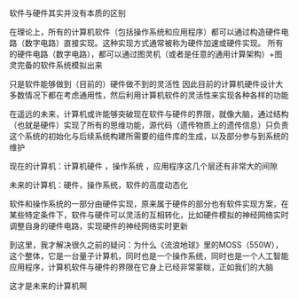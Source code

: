 软件与硬件其实并没有本质的区别

在理论上，所有的计算机软件（包括操作系统和应用程序）都可以通过构造硬件电路（数字电路）直接实现。这种实现方式通常被称为硬件加速或硬件实现。
所有的硬件电路（数字电路），都可以通过图灵机（或者是任意的通用计算架构）+图灵完备的软件系统模拟出来

只是软件能够做到（目前的）硬件做不到的灵活性
因此目前的计算机硬件设计大多数情况下都在考虑通用性，然后利用计算机软件的灵活性来实现各种各样的功能



在遥远的未来，计算机或许能够突破现在软件与硬件的界限，就像大脑，通过结构（也就是硬件）实现了所有的思维功能，源代码（遗传物质上的遗传信息）只负责这个系统的初始化与后续系统构建所需要的组件库的生成，以及部分参与到系统的维护

现在的计算机：计算机硬件 ，操作系统 ，应用程序这几个层还有非常大的间隙

未来的计算机：硬件，操作系统，软件的高度动态化

软件和操作系统的一部分由硬件实现，原来属于硬件的部分也有软件实现方案，在某些特定条件下，软件与硬件可以灵活的互相转化，比如硬件模拟的神经网络实时调整自身的硬件电路，实现硬件的神经网络实时更新

到这里，我才解决很久之前的疑问：为什么《流浪地球》里的MOSS（550W），这个整体，它是一台量子计算机，同时也是一个操作系统，同时也是一个人工智能应用程序，计算机软件与硬件的界限在它身上已经非常蒙眬，正如我们的大脑

这才是未来的计算机啊